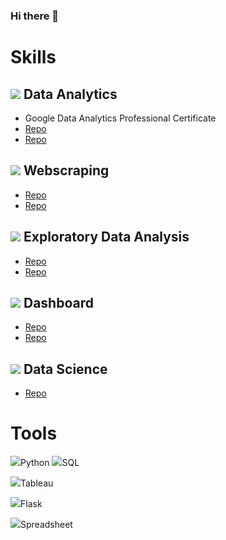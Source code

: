 ### Hi there 👋
# Skills

## ![](https://img.icons8.com/external-inipagistudio-mixed-inipagistudio/48/000000/external-data-analytics-data-analytics-inipagistudio-mixed-inipagistudio.png) Data Analytics
- Google Data Analytics Professional Certificate
- [Repo]()
- [Repo]()

## ![](https://img.icons8.com/external-kmg-design-detailed-outline-kmg-design/48/000000/external-web-digital-marketing-kmg-design-detailed-outline-kmg-design.png) Webscraping
- [Repo]()
- [Repo]()

## ![](https://img.icons8.com/external-flaticons-lineal-color-flat-icons/48/000000/external-exploratory-analysis-big-data-flaticons-lineal-color-flat-icons.png) Exploratory Data Analysis
- [Repo]()
- [Repo]()

## ![](https://img.icons8.com/external-flaticons-flat-flat-icons/48/000000/external-dashboard-computer-programming-flaticons-flat-flat-icons.png) Dashboard
- [Repo]()
- [Repo]()



## ![](https://img.icons8.com/external-flaticons-lineal-color-flat-icons/48/000000/external-data-science-data-analytics-flaticons-lineal-color-flat-icons-5.png) Data Science
- [Repo]()

# Tools
![](https://img.icons8.com/color/48/000000/python--v1.png)Python 
![](https://img.icons8.com/external-soft-fill-juicy-fish/48/000000/external-sql-coding-and-development-soft-fill-soft-fill-juicy-fish.png)SQL

![](https://img.icons8.com/color/48/000000/tableau-software.png)Tableau

![](https://img.icons8.com/cute-clipart/50/000000/flask.png)Flask

![](https://img.icons8.com/color/48/000000/google-sheets.png)Spreadsheet


